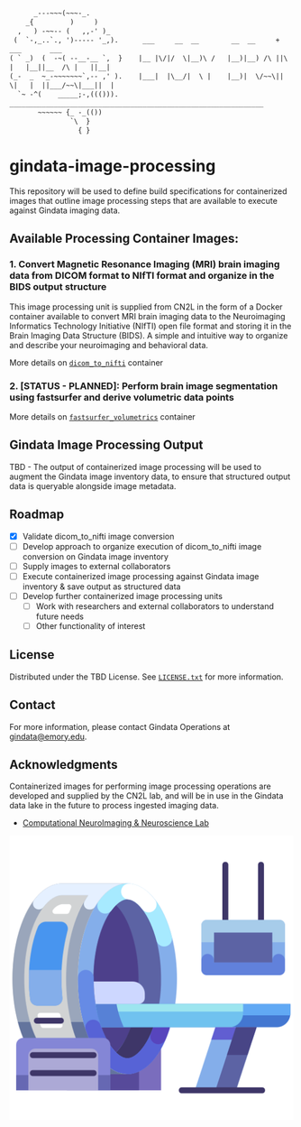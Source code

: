 ```
      _---~~~(~~~-_.
    _{         )     )
  ,   ) -~~-- (   ,,-' )_
 (  `-,_..`., ')----- '_,).      ___     __  __        __  __     +            ___       ___      
( ` _)  (  -~( --__-__ `,  }    |__ |\/|/  \|__)\ /   |__)|__) /\ ||\ |   |__||__  /\ |   ||__| 
(_-  _  ~_-~~~~~~~`,-- ,' ).    |___|  |\__/|  \ |    |__)|  \/~~\|| \|   |  ||___/~~\|___||  | 
  `~ -^(    _____;-,((())).     _______________________________________________________________
       ~~~~~~ {_ -_(())
               `\  }
                 { } 
```

# gindata-image-processing

This repository will be used to define build specifications for containerized images that outline image processing steps that are available to execute against Gindata imaging data.

## Available Processing Container Images:

### 1. Convert Magnetic Resonance Imaging (MRI) brain imaging data from DICOM format to NIfTI format and organize in the BIDS output structure

This image processing unit is supplied from CN2L in the form of a Docker container available to convert MRI brain imaging data to the Neuroimaging Informatics Technology Initiative (NIfTI) open file format and storing it in the Brain Imaging Data Structure (BIDS). A simple and intuitive way to organize and describe your neuroimaging and behavioral data.

More details on [`dicom_to_nifti`](./src/dicom_to_nifti/README.md) container

### 2. [STATUS - PLANNED]: Perform brain image segmentation using fastsurfer and derive volumetric data points

More details on [`fastsurfer_volumetrics`](./src/fastsurfer_volumetrics/README.md) container

## Gindata Image Processing Output 

TBD - The output of containerized image processing will be used to augment the Gindata image inventory data, to ensure that structured output data is queryable alongside image metadata.

<!-- ROADMAP -->
## Roadmap

- [x] Validate dicom_to_nifti image conversion
- [ ] Develop approach to organize execution of dicom_to_nifti image conversion on Gindata image inventory
- [ ] Supply images to external collaborators
- [ ] Execute containerized image processing against Gindata image inventory & save output as structured data
- [ ] Develop further containerized image processing units
    - [ ] Work with researchers and external collaborators to understand future needs
    - [ ] Other functionality of interest

<!-- LICENSE -->
## License

Distributed under the TBD License. See [`LICENSE.txt`](.LICENSE.txt) for more information.

<!-- CONTACT -->
## Contact

For more information, please contact Gindata Operations at gindata@emory.edu.

<!-- ACKNOWLEDGMENTS -->
## Acknowledgments

Containerized images for performing image processing operations are developed and supplied by the CN2L lab, and will be in use in the Gindata data lake in the future to process ingested imaging data.

* [Computational NeuroImaging & Neuroscience Lab](https://randomprogram.net/)

![](./medical.png)

